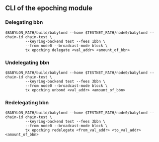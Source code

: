 ## CLI of the epoching module

### Delegating bbn

```shell
$BABYLON_PATH/build/babylond --home $TESTNET_PATH/node0/babylond --chain-id chain-test \
         --keyring-backend test --fees 1bbn \
         --from node0 --broadcast-mode block \
         tx epoching delegate <val_addr> <amount_of_bbn>
```

### Undelegating bbn

```shell
$BABYLON_PATH/build/babylond --home $TESTNET_PATH/node0/babylond --chain-id chain-test \
         --keyring-backend test --fees 3bbn \
         --from node0 --broadcast-mode block \
         tx epoching unbond <val_addr> <amount_of_bbn>
```

### Redelegating bbn

```shell
$BABYLON_PATH/build/babylond --home $TESTNET_PATH/node0/babylond --chain-id chain-test \
         --keyring-backend test --fees 3bbn \
         --from node0 --broadcast-mode block \
         tx epoching redelegate <from_val_addr> <to_val_addr> <amount_of_bbn>
```
